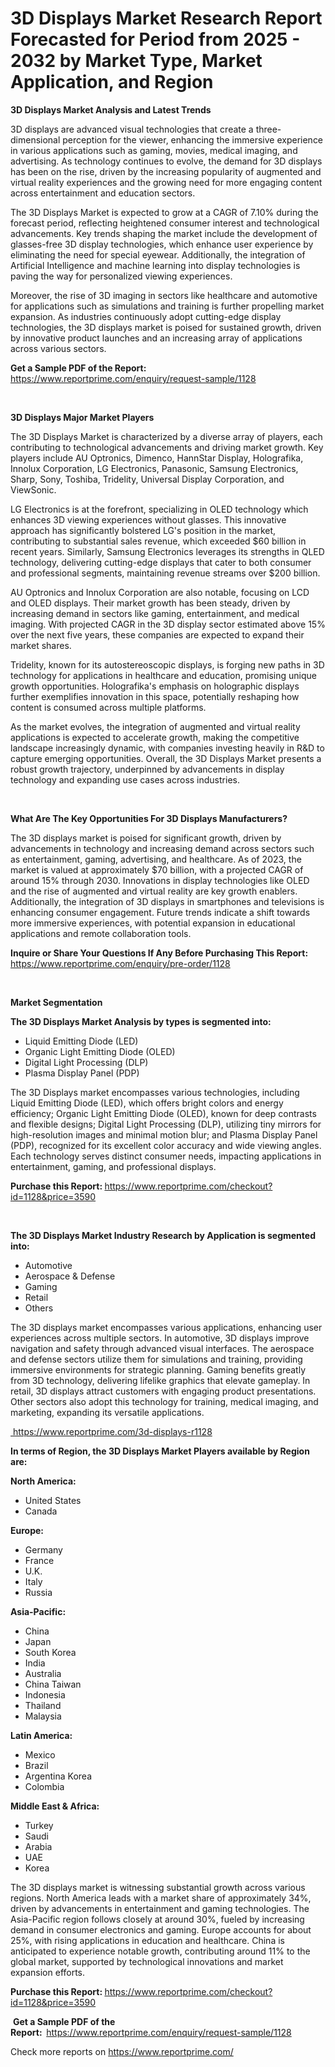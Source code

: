 <p><h1>3D Displays Market Research Report Forecasted for Period from 2025 -  2032 by Market Type, Market Application, and Region</h1></p><p><strong>3D Displays Market Analysis and Latest Trends</strong></p>
<p><p>3D displays are advanced visual technologies that create a three-dimensional perception for the viewer, enhancing the immersive experience in various applications such as gaming, movies, medical imaging, and advertising. As technology continues to evolve, the demand for 3D displays has been on the rise, driven by the increasing popularity of augmented and virtual reality experiences and the growing need for more engaging content across entertainment and education sectors.</p><p>The 3D Displays Market is expected to grow at a CAGR of 7.10% during the forecast period, reflecting heightened consumer interest and technological advancements. Key trends shaping the market include the development of glasses-free 3D display technologies, which enhance user experience by eliminating the need for special eyewear. Additionally, the integration of Artificial Intelligence and machine learning into display technologies is paving the way for personalized viewing experiences.</p><p>Moreover, the rise of 3D imaging in sectors like healthcare and automotive for applications such as simulations and training is further propelling market expansion. As industries continuously adopt cutting-edge display technologies, the 3D displays market is poised for sustained growth, driven by innovative product launches and an increasing array of applications across various sectors.</p></p>
<p><strong>Get a Sample PDF of the Report:&nbsp;</strong> <a href="https://www.reportprime.com/enquiry/request-sample/1128?utm_campaign=2241&utm_medium=2&utm_source=Github&utm_content=ia&utm_term=18032025&utm_id=3d-displays">https://www.reportprime.com/enquiry/request-sample/1128</a></p>
<p>&nbsp;</p>
<p><strong>3D Displays Major Market Players</strong></p>
<p><p>The 3D Displays Market is characterized by a diverse array of players, each contributing to technological advancements and driving market growth. Key players include AU Optronics, Dimenco, HannStar Display, Holografika, Innolux Corporation, LG Electronics, Panasonic, Samsung Electronics, Sharp, Sony, Toshiba, Tridelity, Universal Display Corporation, and ViewSonic.</p><p>LG Electronics is at the forefront, specializing in OLED technology which enhances 3D viewing experiences without glasses. This innovative approach has significantly bolstered LG's position in the market, contributing to substantial sales revenue, which exceeded $60 billion in recent years. Similarly, Samsung Electronics leverages its strengths in QLED technology, delivering cutting-edge displays that cater to both consumer and professional segments, maintaining revenue streams over $200 billion.</p><p>AU Optronics and Innolux Corporation are also notable, focusing on LCD and OLED displays. Their market growth has been steady, driven by increasing demand in sectors like gaming, entertainment, and medical imaging. With projected CAGR in the 3D display sector estimated above 15% over the next five years, these companies are expected to expand their market shares.</p><p>Tridelity, known for its autostereoscopic displays, is forging new paths in 3D technology for applications in healthcare and education, promising unique growth opportunities. Holografika's emphasis on holographic displays further exemplifies innovation in this space, potentially reshaping how content is consumed across multiple platforms.</p><p>As the market evolves, the integration of augmented and virtual reality applications is expected to accelerate growth, making the competitive landscape increasingly dynamic, with companies investing heavily in R&D to capture emerging opportunities. Overall, the 3D Displays Market presents a robust growth trajectory, underpinned by advancements in display technology and expanding use cases across industries.</p></p>
<p>&nbsp;</p>
<p><strong>What Are The Key Opportunities For 3D Displays Manufacturers?</strong></p>
<p><p>The 3D displays market is poised for significant growth, driven by advancements in technology and increasing demand across sectors such as entertainment, gaming, advertising, and healthcare. As of 2023, the market is valued at approximately $70 billion, with a projected CAGR of around 15% through 2030. Innovations in display technologies like OLED and the rise of augmented and virtual reality are key growth enablers. Additionally, the integration of 3D displays in smartphones and televisions is enhancing consumer engagement. Future trends indicate a shift towards more immersive experiences, with potential expansion in educational applications and remote collaboration tools.</p></p>
<p><strong>Inquire or Share Your Questions If Any Before Purchasing This Report:</strong> <a href="https://www.reportprime.com/enquiry/pre-order/1128?utm_campaign=2241&utm_medium=2&utm_source=Github&utm_content=ia&utm_term=18032025&utm_id=3d-displays">https://www.reportprime.com/enquiry/pre-order/1128</a></p>
<p>&nbsp;</p>
<p><strong>Market Segmentation</strong></p>
<p><strong>The 3D Displays Market Analysis by types is segmented into:</strong></p>
<p><ul><li>Liquid Emitting Diode (LED)</li><li>Organic Light Emitting Diode (OLED)</li><li>Digital Light Processing (DLP)</li><li>Plasma Display Panel (PDP)</li></ul></p>
<p><p>The 3D Displays market encompasses various technologies, including Liquid Emitting Diode (LED), which offers bright colors and energy efficiency; Organic Light Emitting Diode (OLED), known for deep contrasts and flexible designs; Digital Light Processing (DLP), utilizing tiny mirrors for high-resolution images and minimal motion blur; and Plasma Display Panel (PDP), recognized for its excellent color accuracy and wide viewing angles. Each technology serves distinct consumer needs, impacting applications in entertainment, gaming, and professional displays.</p></p>
<p><strong>Purchase this Report:&nbsp;</strong><a href="https://www.reportprime.com/checkout?id=1128&price=3590&utm_campaign=2241&utm_medium=2&utm_source=Github&utm_content=ia&utm_term=18032025&utm_id=3d-displays">https://www.reportprime.com/checkout?id=1128&price=3590</a></p>
<p>&nbsp;</p>
<p><strong>The 3D Displays Market Industry Research by Application is segmented into:</strong></p>
<p><ul><li>Automotive</li><li>Aerospace & Defense</li><li>Gaming</li><li>Retail</li><li>Others</li></ul></p>
<p><p>The 3D displays market encompasses various applications, enhancing user experiences across multiple sectors. In automotive, 3D displays improve navigation and safety through advanced visual interfaces. The aerospace and defense sectors utilize them for simulations and training, providing immersive environments for strategic planning. Gaming benefits greatly from 3D technology, delivering lifelike graphics that elevate gameplay. In retail, 3D displays attract customers with engaging product presentations. Other sectors also adopt this technology for training, medical imaging, and marketing, expanding its versatile applications.</p></p>
<p><a href="https://www.reportprime.com/3d-displays-r1128?utm_campaign=2241&utm_medium=2&utm_source=Github&utm_content=ia&utm_term=18032025&utm_id=3d-displays">&nbsp;https://www.reportprime.com/3d-displays-r1128</a></p>
<p><strong>In terms of Region, the 3D Displays Market Players available by Region are:</strong></p>
<p>
    <p> <strong> North America: </strong>
        <ul>
            <li>United States</li>
            <li>Canada</li>
        </ul>
        </p> 
    <p> <strong> Europe: </strong>
        <ul>
            <li>Germany</li>
            <li>France</li>
            <li>U.K.</li>
            <li>Italy</li>
            <li>Russia</li>
        </ul>
        </p> 
    <p> <strong> Asia-Pacific: </strong>
        <ul>
            <li>China</li>
            <li>Japan</li>
            <li>South Korea</li>
            <li>India</li>
            <li>Australia</li>
            <li>China Taiwan</li>
            <li>Indonesia</li>
            <li>Thailand</li>
            <li>Malaysia</li>
        </ul>
        </p> 
    <p> <strong> Latin America: </strong>
        <ul>
            <li>Mexico</li>
            <li>Brazil</li>
            <li>Argentina Korea</li>
            <li>Colombia</li>
        </ul>
        </p> 
    <p> <strong> Middle East & Africa: </strong>
        <ul>
            <li>Turkey</li>
            <li>Saudi</li>
            <li>Arabia</li>
            <li>UAE</li>
            <li>Korea</li>
        </ul>
    </p>
    </p>
<p><p>The 3D displays market is witnessing substantial growth across various regions. North America leads with a market share of approximately 34%, driven by advancements in entertainment and gaming technologies. The Asia-Pacific region follows closely at around 30%, fueled by increasing demand in consumer electronics and gaming. Europe accounts for about 25%, with rising applications in education and healthcare. China is anticipated to experience notable growth, contributing around 11% to the global market, supported by technological innovations and market expansion efforts.</p></p>
<p><strong>Purchase this Report: </strong><a href="https://www.reportprime.com/checkout?id=1128&price=3590&utm_campaign=2241&utm_medium=2&utm_source=Github&utm_content=ia&utm_term=18032025&utm_id=3d-displays">https://www.reportprime.com/checkout?id=1128&price=3590</a></p>
<p>&nbsp;<strong>Get a Sample PDF of the Report:&nbsp;&nbsp;</strong><a href="https://www.reportprime.com/enquiry/request-sample/1128?utm_campaign=2241&utm_medium=2&utm_source=Github&utm_content=ia&utm_term=18032025&utm_id=3d-displays">https://www.reportprime.com/enquiry/request-sample/1128</a></p>
<p><strong></strong></p>
<p>Check more reports on <a href="https://www.reportprime.com/?utm_campaign=2241&utm_medium=2&utm_source=Github&utm_content=ia&utm_term=18032025&utm_id=3d-displays">https://www.reportprime.com/</a></p>